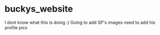 # buckys_website
I dont know what this is doing :)
Going to add SP's images need to add his profile pics

